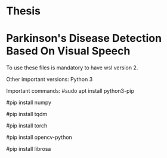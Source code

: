 # Thesis

# Parkinson's Disease Detection Based On Visual Speech

To use these files is mandatory to have wsl version 2.

Other important versions:
Python 3

Important commands:
#sudo apt install python3-pip

#pip install numpy

#pip install tqdm

#pip install torch

#pip install opencv-python

#pip install librosa
